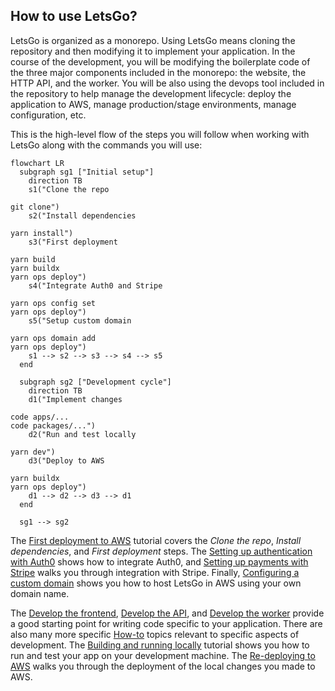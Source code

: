 ## How to use LetsGo?

LetsGo is organized as a monorepo. Using LetsGo means cloning the repository and then modifying it to implement your application. In the course of the development, you will be modifying the boilerplate code of the three major components included in the monorepo: the website, the HTTP API, and the worker. You will be also using the devops tool included in the repository to help manage the development lifecycle: deploy the application to AWS, manage production/stage environments, manage configuration, etc.

This is the high-level flow of the steps you will follow when working with LetsGo along with the commands you will use:

```mermaid
flowchart LR
  subgraph sg1 ["Initial setup"]
    direction TB
    s1("Clone the repo

git clone")
    s2("Install dependencies

yarn install")
    s3("First deployment

yarn build
yarn buildx
yarn ops deploy")
    s4("Integrate Auth0 and Stripe

yarn ops config set
yarn ops deploy")
    s5("Setup custom domain

yarn ops domain add
yarn ops deploy")
    s1 --> s2 --> s3 --> s4 --> s5
  end

  subgraph sg2 ["Development cycle"]
    direction TB
    d1("Implement changes

code apps/...
code packages/...")
    d2("Run and test locally

yarn dev")
    d3("Deploy to AWS

yarn buildx
yarn ops deploy")
    d1 --> d2 --> d3 --> d1
  end

  sg1 --> sg2
```

The [First deployment to AWS](../tutorials/first-deployment-to-aws.md) tutorial covers the _Clone the repo_, _Install dependencies_, and _First deployment_ steps. The [Setting up authentication with Auth0](../tutorials/setting-up-authentication-with-auth0.md) shows how to integrate Auth0, and [Setting up payments with Stripe](../tutorials/setting-up-payments-with-stripe.md) walks you through integration with Stripe. Finally, [Configuring a custom domain](../tutorials/configuring-custom-domain.md) shows you how to host LetsGo in AWS using your own domain name.

The [Develop the frontend](./develop-the-frontend.md), [Develop the API](./develop-the-api.md), and [Develop the worker](./develop-the-worker.md) provide a good starting point for writing code specific to your application. There are also many more specific [How-to](../README.md) topics relevant to specific aspects of development. The [Building and running locally](../tutorials/building-and-running-locally.md) tutorial shows you how to run and test your app on your development machine. The [Re-deploying to AWS](../tutorials/re-deploying-to-aws.md) walks you through the deployment of the local changes you made to AWS.
